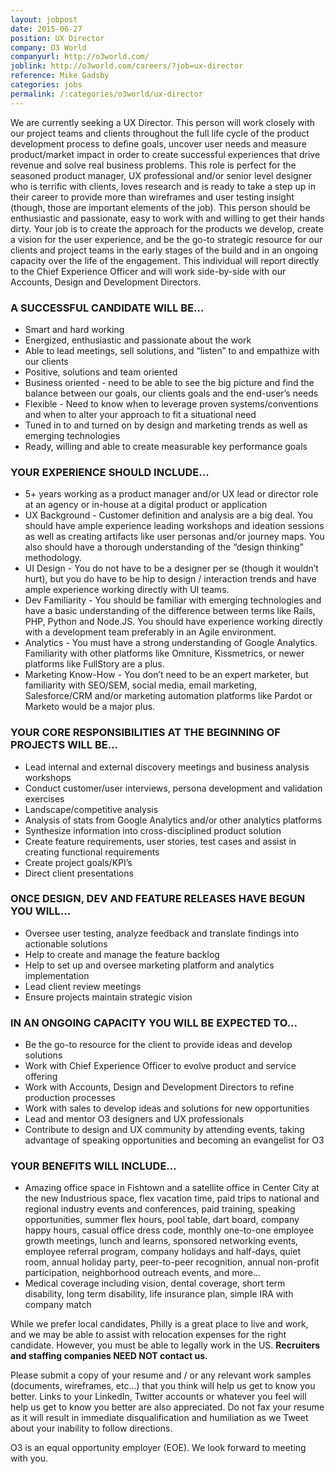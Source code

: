 ```yaml
---
layout: jobpost
date: 2015-06-27
position: UX Director
company: O3 World
companyurl: http://o3world.com/
joblink: http://o3world.com/careers/?job=ux-director
reference: Mike Gadsby
categories: jobs
permalink: /:categories/o3world/ux-director
---
```


We are currently seeking a UX Director. This person will work closely with our project teams and clients throughout the full life cycle of the product development process to define goals<!--more-->, uncover user needs and measure product/market impact in order to create successful experiences that drive revenue and solve real business problems. This role is perfect for the seasoned product manager, UX professional and/or senior level designer who is terrific with clients, loves research and is ready to take a step up in their career to provide more than wireframes and user testing insight (though, those are important elements of the job). This person should be enthusiastic and passionate, easy to work with and willing to get their hands dirty. Your job is to create the approach for the products we develop, create a vision for the user experience, and be the go-to strategic resource for our clients and project teams in the early stages of the build and in an ongoing capacity over the life of the engagement. This individual will report directly to the Chief Experience Officer and will work side-by-side with our Accounts, Design and Development Directors.

### A SUCCESSFUL CANDIDATE WILL BE...
* Smart and hard working
* Energized, enthusiastic and passionate about the work
* Able to lead meetings, sell solutions, and “listen” to and empathize with our clients
* Positive, solutions and team oriented
* Business oriented - need to be able to see the big picture and find the balance between our goals, our clients goals and the end-user’s needs
* Flexible - Need to know when to leverage proven systems/conventions and when to alter your approach to fit a situational need
* Tuned in to and turned on by design and marketing trends as well as emerging technologies
* Ready, willing and able to create measurable key performance goals

### YOUR EXPERIENCE SHOULD INCLUDE...
* 5+ years working as a product manager and/or UX lead or director role at an agency or in-house at a digital product or application
* UX Background - Customer definition and analysis are a big deal. You should have ample experience leading workshops and ideation sessions as well as creating artifacts like user personas and/or journey maps. You also should have a thorough understanding of the “design thinking” methodology.
* UI Design - You do not have to be a designer per se (though it wouldn’t hurt), but you do have to be hip to design / interaction trends and have ample experience working directly with UI teams.
* Dev Familiarity - You should be familiar with emerging technologies and have a basic understanding of the difference between terms like Rails, PHP, Python and Node.JS. You should have experience working directly with a development team preferably in an Agile environment.
* Analytics - You must have a strong understanding of Google Analytics. Familiarity with other platforms like Omniture, Kissmetrics, or newer platforms like FullStory are a plus.
* Marketing Know-How - You don’t need to be an expert marketer, but familiarity with SEO/SEM, social media, email marketing, Salesforce/CRM and/or marketing automation platforms like Pardot or Marketo would be a major plus.

### YOUR CORE RESPONSIBILITIES AT THE BEGINNING OF PROJECTS WILL BE...
* Lead internal and external discovery meetings and business analysis workshops
* Conduct customer/user interviews, persona development and validation exercises
* Landscape/competitive analysis
* Analysis of stats from Google Analytics and/or other analytics platforms
* Synthesize information into cross-disciplined product solution
* Create feature requirements, user stories, test cases and assist in creating functional requirements
* Create project goals/KPI’s
* Direct client presentations

### ONCE DESIGN, DEV AND FEATURE RELEASES HAVE BEGUN YOU WILL...
* Oversee user testing, analyze feedback and translate findings into actionable solutions
* Help to create and manage the feature backlog
* Help to set up and oversee marketing platform and analytics implementation
* Lead client review meetings
* Ensure projects maintain strategic vision

### IN AN ONGOING CAPACITY YOU WILL BE EXPECTED TO...
* Be the go-to resource for the client to provide ideas and develop solutions
* Work with Chief Experience Officer to evolve product and service offering
* Work with Accounts, Design and Development Directors to refine production processes
* Work with sales to develop ideas and solutions for new opportunities
* Lead and mentor O3 designers and UX professionals
* Contribute to design and UX community by attending events, taking advantage of speaking opportunities and becoming an evangelist for O3

### YOUR BENEFITS WILL INCLUDE...
* Amazing office space in Fishtown and a satellite office in Center City at the new Industrious space, flex vacation time, paid trips to national and regional industry events and conferences, paid training, speaking opportunities, summer flex hours, pool table, dart board, company happy hours, casual office dress code, monthly one-to-one employee growth meetings, lunch and learns, sponsored networking events, employee referral program, company holidays and half-days, quiet room, annual holiday party, peer-to-peer recognition, annual non-profit participation, neighborhood outreach events, and more...
* Medical coverage including vision, dental coverage, short term disability, long term disability, life insurance plan, simple IRA with company match

While we prefer local candidates, Philly is a great place to live and work, and we may be able to assist with relocation expenses for the right candidate. However, you must be able to legally work in the US. **Recruiters and staffing companies NEED NOT contact us.**

Please submit a copy of your resume and / or any relevant work samples (documents, wireframes, etc…) that you think will help us get to know you better. Links to your LinkedIn, Twitter accounts or whatever you feel will help us get to know you better are also appreciated. Do not fax your resume as it will result in immediate disqualification and humiliation as we Tweet about your inability to follow directions.

O3 is an equal opportunity employer (EOE). We look forward to meeting with you.